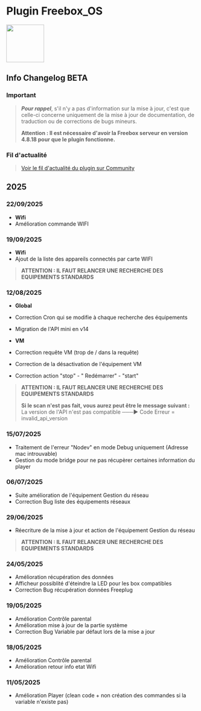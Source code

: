 # Plugin Freebox_OS

<img src="{{site.baseurl}}/plugin-freebox_os/{{site.img}}/Freebox_OS_icon.png" class="pluginLogo" width="100" />

## Info Changelog BETA

### Important

> **_Pour rappel_**, s'il n'y a pas d'information sur la mise à jour, c'est que celle-ci concerne uniquement de la mise à jour de documentation, de traduction ou de corrections de bugs mineurs.
>
> **Attention : Il est nécessaire d'avoir la Freebox serveur en version 4.8.18 pour que le plugin fonctionne.**

### Fil d'actualité

> [Voir le fil d'actualité du plugin sur Community](https://community.jeedom.com/t/info-plugin-freebox-mise-a-jour-des-composants-de-la-delta-tiles-systeme/30673)

## 2025

### 22/09/2025

- **Wifi**
- Amélioration commande WIFI 

### 19/09/2025

- **Wifi**
- Ajout de la liste des appareils connectés par carte WIFI

> **ATTENTION : IL FAUT RELANCER UNE RECHERCHE DES EQUIPEMENTS STANDARDS**

### 12/08/2025

- **Global**
- Correction Cron qui se modifie à chaque recherche des équipements
- Migration de l'API mini en v14

- **VM**
- Correction requête VM (trop de / dans la requête)
- Correction de la désactivation de l'équipement VM
- Correction action "stop" - " Redémarrer" - "start"

> **ATTENTION : IL FAUT RELANCER UNE RECHERCHE DES EQUIPEMENTS STANDARDS**
>
> **Si le scan n'est pas fait, vous aurez peut être le message suivant :** La version de l'API n'est pas compatible ───▶︎ Code Erreur = invalid_api_version

### 15/07/2025

- Traitement de l'erreur "Nodev" en mode Debug uniquement (Adresse mac introuvable)
- Gestion du mode bridge pour ne pas récupèrer certaines information du player

### 06/07/2025

- Suite amélioration de l'équipement Gestion du réseau
- Correction Bug liste des équipements réseaux 


### 29/06/2025

- Réecriture de la mise à jour et action de l'équipement Gestion du réseau

> **ATTENTION : IL FAUT RELANCER UNE RECHERCHE DES EQUIPEMENTS STANDARDS**

### 24/05/2025

- Amélioration récupération des données
- Afficheur possiblité d'éteindre la LED pour les box compatibles
- Correction Bug récupération données Freeplug

### 19/05/2025

- Amélioration Contrôle parental
- Amélioration mise à jour de la partie système
- Correction Bug Variable par défaut lors de la mise a jour

### 18/05/2025

- Amélioration Contrôle parental
- Amélioration retour info etat Wifi

### 11/05/2025

- Amélioration Player (clean code + non création des commandes si la variable n'existe pas)